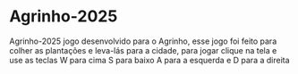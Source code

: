 # Agrinho-2025
Agrinho-2025
jogo desenvolvido para o Agrinho, esse jogo foi feito para colher as plantações e leva-lás para a cidade, para jogar clique na tela e use as teclas W para cima S para baixo A para a esquerda e D para a direita
